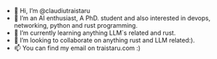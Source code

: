 - 👋 Hi, I’m @claudiutraistaru
- 👀 I’m an AI enthusiast, A PhD. student and also interested in devops, networking, python and rust programming.
- 🌱 I’m currently learning anything LLM`s related and rust.
- 💞️ I’m looking to collaborate on anything rust and LLM related:).
- 📫 You can find my email on traistaru.com :)

<!---
claudiutraistaru/claudiutraistaru is a ✨ special ✨ repository because its `README.md` (this file) appears on your GitHub profile.
You can click the Preview link to take a look at your changes.
--->
